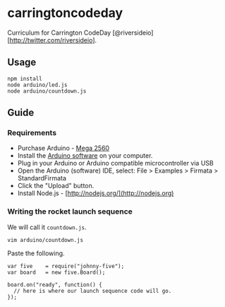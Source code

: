 # carringtoncodeday

Curriculum for Carrington CodeDay [@riversideio][http://twitter.com/riversideio].

## Usage

```
npm install
node arduino/led.js
node arduino/countdown.js
```

## Guide

### Requirements

* Purchase Arduino - [Mega 2560](http://arduino.cc/en/Main/ArduinoBoardMega2560#.Uw5lwvRdUU4)
* Install the [Arduino software](http://arduino.cc/en/Main/Software#.Uw5l3vRdUU4) on your computer.
* Plug in your Arduino or Arduino compatible microcontroller via USB
* Open the Arduino (software) IDE, select: File > Examples > Firmata > StandardFirmata
* Click the "Upload" button.
* Install Node.js - [http://nodejs.org/](http://nodejs.org)

### Writing the rocket launch sequence

We will call it `countdown.js`.

```
vim arduino/countdown.js
```

Paste the following.
```
var five    = require("johnny-five");
var board   = new five.Board();

board.on("ready", function() {
  // here is where our launch sequence code will go.
});
```

